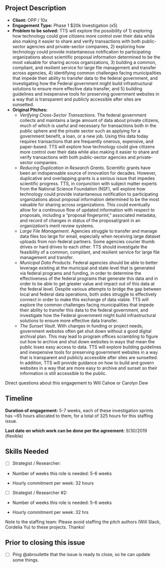 ## Project Description

* **Client:** OPP / 10x
* **Engagement Type:** Phase 1 $20k Investigation (x5)
* **Problem to be solved:** TTS will explore the possibility of 1) exploring how technology could give citizens more control over their data while also making it easier to share and verify transactions with both public-sector agencies and private-sector companies, 2) exploring how technology could provide instantaneous notification to participating organizations about scientific proposal information determined to be the most valuable for sharing across organizations, 3) building a common, compliant, and resilient service for large file management and transfer across agencies, 4) identifying common challenges facing municipalities that impede their ability to transfer data to the federal government, and investigating how the Federal government might build infrastructural solutions to ensure more effective data transfer, and 5) building guidelines and inexpensive tools for preserving government websites in a way that is transparent and publicly accessible after sites are sunsetted.
* **Original Pitches:**
  * *Verifying Cross-Sector Transactions*. The federal government collects and maintains a large amount of data about private citizens, much of which is useful and necessary for transactions both in the public sphere and the private sector such as applying for a government benefit, a loan, or a new job. Using this data today requires transactions that are frequently onerous, expensive, and paper-based. TTS will explore how technology could give citizens more control over their data while also making it easier to share and verify transactions with both public-sector agencies and private-sector companies.
  * *Reducing Duplication in Research Grants*. Scientific grants have been an indispensable source of innovation for decades. However, duplicative and overlapping grants is a serious issue that impedes scientific progress. TTS, in conjunction with subject matter experts from the National Science Foundation (NSF), will explore how technology could provide instantaneous notification to participating organizations about proposal information determined to be the most valuable for sharing across organizations. This could eventually allow for a continuous flow of updated information with respect to proposals, including a “proposal fingerprint,” associated metadata, and record of changes in status of the proposal/grant in an organization’s merit review systems.
  * *Large File Management*. Agencies struggle to transfer and manage data files too large for email, especially when receiving large dataset uploads from non-federal partners. Some agencies courier thumb drives or hard drives to each other. TTS should investigate the feasibility of a common, compliant, and resilient service for large file management and transfer.
  * *Municipal Data Products*. Federal agencies should be able to better leverage existing at the municipal and state level that is generated via federal programs and funding, in order to determine the effectiveness of the federal programs that generate this data and in order to be able to get greater value and impact out of this data at the federal level. Despite various attempts to bridge the gap between local and federal data operations, both sides struggle to effectively connect in order to make this exchange of data viable. TTS will explore the common challenges facing municipalities that impede their ability to transfer this data to the federal government, and investigate how the Federal government might build infrastructural solutions to ensure more effective data transfer. 
  * *The Sunset Vault*. With changes in funding or project needs, government websites often get shut down without a good digital archival plan. This may lead to program offices scrambling to figure out how to archive and shut down websites in ways that mean the public loses easy access to data. TTS will explore building guidelines and inexpensive tools for preserving government websites in a way that is transparent and publicly accessible after sites are sunsetted. In addition, TTS will provide guidance on how to build and govern websites in a way that are more easy to archive and sunset so their information is still accessible to the public.

Direct questions about this engagement to Will Cahoe or Carolyn Dew

## Timeline

**Duration of engagement:** 5-7 weeks, each of these investigation sprints has ~65 hours allocated to them, for a total of 325 hours for this staffing issue.

**Last date on which work can be done per the agreement:** 9/30/2019 (flexible)

## Skills Needed

- [ ] Strategist / Researcher: 

* Number of weeks this role is needed: 5-6 weeks

* Hourly commitment per week: 32 hours

- [ ] Strategist / Researcher #2:

* Number of weeks this role is needed: 5-6 weeks

* Hourly commitment per week: 32 hrs

Note to the staffing team: Please avoid staffing the pitch authors (Will Slack, Cordelia Yu) to these projects. Thanks!

## Prior to closing this issue

- [ ] Ping @abrouilette that the issue is ready to close, so he can update some things.

